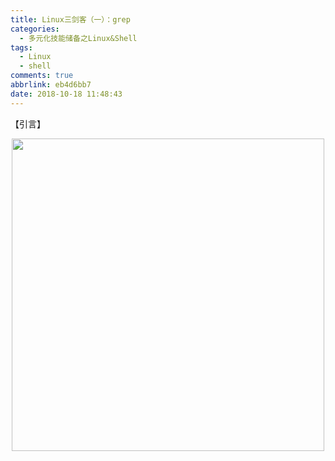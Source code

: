 ```yaml
---
title: Linux三剑客（一）：grep
categories:
  - 多元化技能储备之Linux&Shell
tags:
  - Linux
  - shell
comments: true
abbrlink: eb4d6bb7
date: 2018-10-18 11:48:43
---
```

【引言】
<div align=center><img src="/img/public/000003.jpg" width="500"/></div>
<!-- more -->
